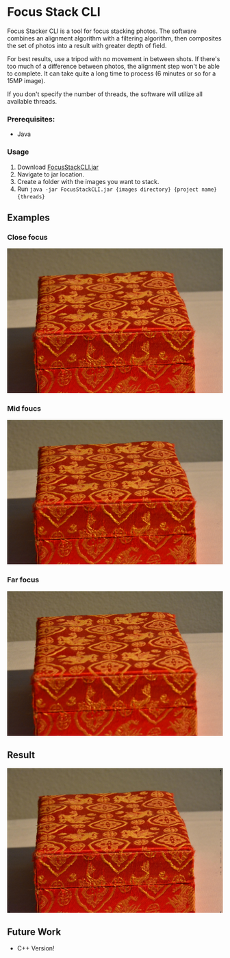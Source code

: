 ﻿# Focus Stack CLI

Focus Stacker CLI is a tool for focus stacking photos. The software combines an alignment algorithm with a filtering algorithm, then composites the set of photos into a result with greater depth of field.

For best results, use a tripod with no movement in between shots. If there's too much of a difference between photos, the alignment step won't be able to complete. It can take quite a long time to process (6 minutes or so for a 15MP image).

If you don't specify the number of threads, the software will utilize all available threads.

### Prerequisites:

 - Java

### Usage

 1. Download [FocusStackCLI.jar](https://github.com/stephenswetonic/FocusStackCLI/releases/download/v1.0/FocusStackCLI.jar)
 2. Navigate to jar location.
 3. Create a folder with the images you want to stack.
 4. Run `java -jar FocusStackCLI.jar {images directory} {project name} {threads}`

## Examples

### Close focus
![Image 1](/examples/DSC_2426.JPG)
### Mid foucs
![Image 2](/examples/DSC_2427.JPG)
### Far focus
![Image 3](/examples/DSC_2428.JPG)

## Result
![Result](/examples/result.jpg)

## Future Work
 - C++ Version!









